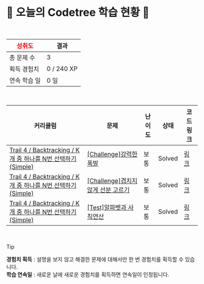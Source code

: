 # 🌲 오늘의 Codetree 학습 현황 🌲

<br />

| <span style="color:red;display:block;text-align:center;"> **성취도**</span> | 결과 |
|---|---|
| 총 문제 수 | 3 |
| 획득 경험치 | 0 / 240 XP |
| 연속 학습 일 | 0 일 |

<br />

|커리큘럼|문제|난이도|상태|코드 링크|
|---|---|---|---|---|
|[Trail 4 / Backtracking / K개 중 하나를 N번 선택하기(Simple)](https://https://en.codetree.ai/trail-info/intermediate-low/)|[[Challenge]강력한 폭발](https://https://en.codetree.ai/trails/complete/curated-cards/challenge-strong-explosion/)|보통|Solved|[링크](https://github.com/cheimbus/codetree-TILs/blob/main/250109/%EA%B0%95%EB%A0%A5%ED%95%9C%20%ED%8F%AD%EB%B0%9C/strong-explosion.java)|
|[Trail 4 / Backtracking / K개 중 하나를 N번 선택하기(Simple)](https://https://en.codetree.ai/trail-info/intermediate-low/)|[[Challenge]겹치지 않게 선분 고르기](https://https://en.codetree.ai/trails/complete/curated-cards/challenge-select-segments-without-overlap/)|보통|Solved|[링크](https://github.com/cheimbus/codetree-TILs/blob/main/250109/%EA%B2%B9%EC%B9%98%EC%A7%80%20%EC%95%8A%EA%B2%8C%20%EC%84%A0%EB%B6%84%20%EA%B3%A0%EB%A5%B4%EA%B8%B0/select-segments-without-overlap.java)|
|[Trail 4 / Backtracking / K개 중 하나를 N번 선택하기(Simple)](https://https://en.codetree.ai/trail-info/intermediate-low/)|[[Test]알파벳과 사칙연산](https://https://en.codetree.ai/trails/complete/curated-cards/test-calculations-with-alphabet/)|보통|Solved|[링크](https://github.com/cheimbus/codetree-TILs/blob/main/250109/%EC%95%8C%ED%8C%8C%EB%B2%B3%EA%B3%BC%20%EC%82%AC%EC%B9%99%EC%97%B0%EC%82%B0/calculations-with-alphabet.java)|


<br />

> [!TIP]
> **경험치 획득** : 설명을 보지 않고 해결한 문제에 대해서만 한 번 경험치를 획득할 수 있습니다.  
> **학습 연속일** : 새로운 날에 새로운 경험치를 획득하면 연속일이 인정됩니다.

